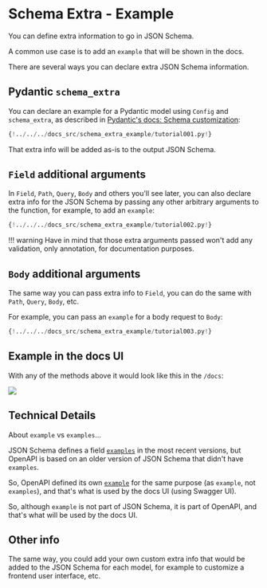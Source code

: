 # Schema Extra - Example

You can define extra information to go in JSON Schema.

A common use case is to add an `example` that will be shown in the docs.

There are several ways you can declare extra JSON Schema information.

## Pydantic `schema_extra`

You can declare an example for a Pydantic model using `Config` and `schema_extra`, as described in <a href="https://pydantic-docs.helpmanual.io/usage/schema/#schema-customization" class="external-link" target="_blank">Pydantic's docs: Schema customization</a>:

```Python hl_lines="15 16 17 18 19 20 21 22 23"
{!../../../docs_src/schema_extra_example/tutorial001.py!}
```

That extra info will be added as-is to the output JSON Schema.

## `Field` additional arguments

In `Field`, `Path`, `Query`, `Body` and others you'll see later, you can also declare extra info for the JSON Schema by passing any other arbitrary arguments to the function, for example, to add an `example`:

```Python hl_lines="4 10 11 12 13"
{!../../../docs_src/schema_extra_example/tutorial002.py!}
```

!!! warning
    Have in mind that those extra arguments passed won't add any validation, only annotation, for documentation purposes.

## `Body` additional arguments

The same way you can pass extra info to `Field`, you can do the same with `Path`, `Query`, `Body`, etc.

For example, you can pass an `example` for a body request to `Body`:

```Python hl_lines="21 22 23 24 25 26"
{!../../../docs_src/schema_extra_example/tutorial003.py!}
```

## Example in the docs UI

With any of the methods above it would look like this in the `/docs`:

<img src="/img/tutorial/body-fields/image01.png">

## Technical Details

About `example` vs `examples`...

JSON Schema defines a field <a href="https://json-schema.org/draft/2019-09/json-schema-validation.html#rfc.section.9.5" class="external-link" target="_blank">`examples`</a> in the most recent versions, but OpenAPI is based on an older version of JSON Schema that didn't have `examples`.

So, OpenAPI defined its own <a href="https://github.com/OAI/OpenAPI-Specification/blob/master/versions/3.0.3.md#fixed-fields-20" class="external-link" target="_blank">`example`</a> for the same purpose (as `example`, not `examples`), and that's what is used by the docs UI (using Swagger UI).

So, although `example` is not part of JSON Schema, it is part of OpenAPI, and that's what will be used by the docs UI.

## Other info

The same way, you could add your own custom extra info that would be added to the JSON Schema for each model, for example to customize a frontend user interface, etc.
